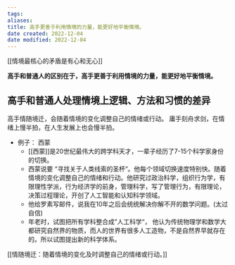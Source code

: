 ```yaml
---
tags: 
aliases: 
title: 高手更善于利用情境的力量，能更好地平衡情境。
date created: 2022-12-04
date modified: 2022-12-04
---
```


[[情境最核心的矛盾是有心和无心]]

**高手和普通人的区别在于，高手更善于利用情境的力量，能更好地平衡情境。**


## 高手和普通人处理情境上逻辑、方法和习惯的差异

高手情随境迁，会随着情境的变化调整自己的情绪或行动。
庸手刻舟求剑，在情绪上慢半拍，在人生发展上也会慢半拍。

- 例子： 西蒙  
	- [[西蒙]]是20世纪最伟大的跨学科天才，一辈子经历了7-15个科学家身份的切换。
	- 西蒙说要 “寻找关于人类线索的圣杯“。他每个领域切换速度特别快。随着情境的变化调整自己的情绪和行动。他研究过政治科学，组织行为学，有限理性学派，行为经济学的前身，管理科学，写了管理行为，有限理论，决策过程理论，开创了人工智能和认知科学领域。
	- 他给罗素写邮件，说我在10年之后会统统解决你解不开的数学问题。(太过自信)
	- 年老时，试图把所有学科整合成”人工科学“， 他认为传统物理学和数学大都研究自然界的物质，而人的世界有很多人工造物，不是自然界早就存在的。所以试图提出新的科学体系。

[[情随境迁：随着情境的变化及时调整自己的情绪或行动。]]